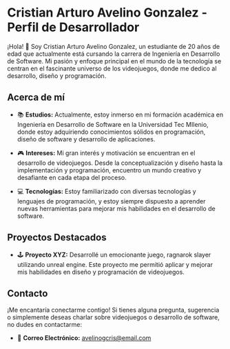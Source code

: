 # Cristian Arturo Avelino Gonzalez - Perfil de Desarrollador

¡Hola! 👋 Soy Cristian Arturo Avelino Gonzalez, un estudiante de 20 años de edad que actualmente está cursando la carrera de Ingeniería en Desarrollo de Software. Mi pasión y enfoque principal en el mundo de la tecnología se centran en el fascinante universo de los videojuegos, donde me dedico al desarrollo, diseño y programación.

## Acerca de mí

- 📚 **Estudios:** Actualmente, estoy inmerso en mi formación académica en Ingeniería en Desarrollo de Software en la Universidad Tec MIlenio, donde estoy adquiriendo conocimientos sólidos en programación, diseño de software y desarrollo de aplicaciones.
  
- 🎮 **Intereses:** Mi gran interés y motivación se encuentran en el desarrollo de videojuegos. Desde la conceptualización y diseño hasta la implementación y programación, encuentro un mundo creativo y desafiante en cada etapa del proceso.

- 💻 **Tecnologías:** Estoy familiarizado con diversas tecnologías y lenguajes de programación, y estoy siempre dispuesto a aprender nuevas herramientas para mejorar mis habilidades en el desarrollo de software.

## Proyectos Destacados

- 🕹️ **Proyecto XYZ:** Desarrollé un emocionante juego, ragnarok slayer utilizando unreal engine. Este proyecto me permitió aplicar y mejorar mis habilidades en diseño y programación de videojuegos.

## Contacto

¡Me encantaría conectarme contigo! Si tienes alguna pregunta, sugerencia o simplemente deseas charlar sobre videojuegos o desarrollo de software, no dudes en contactarme:

- 📧 **Correo Electrónico:** avelinogcris@email.com




